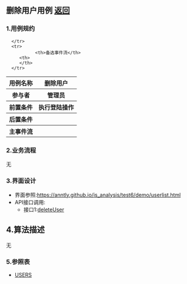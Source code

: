 ## 删除用户用例 [返回](../README.MD)

### 1.用例规约

<table>
      <tr>
			   <th>用例名称</th>
			   <th>删除用户</th>
      </tr>
      <tr>
			   <th>参与者</th>
			   <th>管理员</th>
      </tr>
      <tr>
			   <th>前置条件</th>
			   <th>执行登陆操作</th>
      </tr>
      <tr>
			   <th>后置条件</th>
			   <th></th>
      </tr>
      <tr>
			   <th>主事件流</th>
         <th >
         </th>
      </tr>
      <tr>

      </tr>
      <tr>
			   <th>备选事件流</th>
         <th>
         </th>
      </tr>
</table>

### 2.业务流程

  无

### 3.界面设计
  * 界面参照:https://anntly.github.io/is_analysis/test6/demo/userlist.html
  * API接口调用:
    * 接口1:[deleteUser](../接口/deleteUser.md)

## 4.算法描述
  无

### 5.参照表
* [USERS](../数据库设计.md/#USERS)
